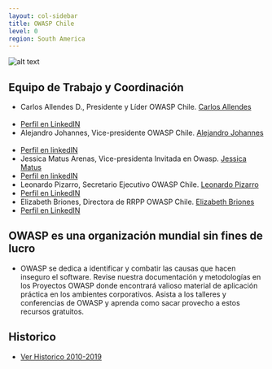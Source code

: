 ```yaml
---
layout: col-sidebar
title: OWASP Chile
level: 0
region: South America
---
```


![alt text](https://i.ibb.co/wR4M75k/Webp-net-resizeimage.jpg)

## Equipo de Trabajo y Coordinación
+ Carlos Allendes D., Presidente y Líder OWASP Chile.  [Carlos Allendes](mailto:carlos.allendes@owasp.org)            
+ [Perfil en LinkedIN](https://cl.linkedin.com/in/carlosallendes)
+ Alejandro Johannes, Vice-presidente OWASP Chile.  [Alejandro Johannes](mailto:ajohannesm@gmail.com)           
+ [Perfil en linkedIN](https://cl.linkedin.com/pub/alejandro-johannes/b/811/a12)
+ Jessica Matus Arenas, Vice-presidenta Invitada en Owasp. [Jessica Matus](mailto:jessica@datosprotegidos.org)     
+ [Perfil en linkedIN](https://www.linkedin.com/in/jessicamatus/)
+ Leonardo Pizarro, Secretario Ejecutivo OWASP Chile.  [Leonardo Pizarro](mailto:leonardo.pizarro@owasp.org)        
+ [Perfil en LinkedIN](https://cl.linkedin.com/in/leonardopizarro)       
+ Elizabeth Briones, Directora de RRPP OWASP Chile.  [Elizabeth Briones](mailto:elibrionespalma@gmail.com)         
+ [Perfil en LinkedIN](https://www.linkedin.com/in/elizabeth-briones-481635a4/)


## OWASP es una organización mundial sin fines de lucro

  - OWASP se dedica a identificar y combatir las causas que hacen
    inseguro el software. Revise nuestra documentación y metodologías en
    los Proyectos OWASP donde encontrará valioso material de aplicación
    práctica en los ambientes corporativos. Asista a los talleres y
    conferencias de OWASP y aprenda como sacar provecho a estos recursos
    gratuitos.


## Historico
+ [Ver Historico 2010-2019](https://wiki.owasp.org/index.php/Chile#tab=Owasp-Chile)


  
